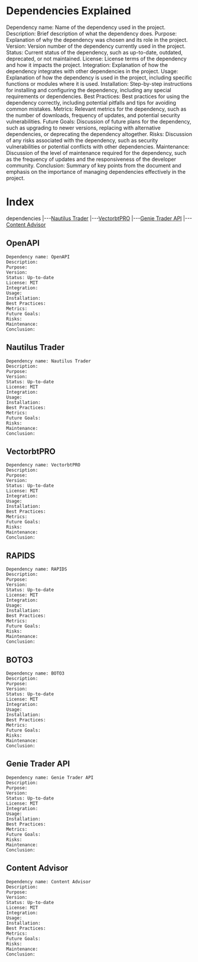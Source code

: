 # Dependencies Explained
    
Dependency name: Name of the dependency used in the project.
Description: Brief description of what the dependency does.
Purpose: Explanation of why the dependency was chosen and its role in the project.
Version: Version number of the dependency currently used in the project.
Status: Current status of the dependency, such as up-to-date, outdated, deprecated, or not maintained.
License: License terms of the dependency and how it impacts the project.
Integration: Explanation of how the dependency integrates with other dependencies in the project.
Usage: Explanation of how the dependency is used in the project, including specific functions or modules where it is used.
Installation: Step-by-step instructions for installing and configuring the dependency, including any special requirements or dependencies.
Best Practices: Best practices for using the dependency correctly, including potential pitfalls and tips for avoiding common mistakes.
Metrics: Relevant metrics for the dependency, such as the number of downloads, frequency of updates, and potential security vulnerabilities.
Future Goals: Discussion of future plans for the dependency, such as upgrading to newer versions, replacing with alternative dependencies, or deprecating the dependency altogether.
Risks: Discussion of any risks associated with the dependency, such as security vulnerabilities or potential conflicts with other dependencies.
Maintenance: Discussion of the level of maintenance required for the dependency, such as the frequency of updates and the responsiveness of the developer community.
Conclusion: Summary of key points from the document and emphasis on the importance of managing dependencies effectively in the project.

# Index
dependencies
    |---[Nautilus Trader](nautilus_trader)
    |---[VectorbtPRO](vectorbtpro)
    |---[Genie Trader API](genietraderapi)
    |---[Content Advisor](contentadvisor)


## OpenAPI
    Dependency name: OpenAPI
    Description: 
    Purpose: 
    Version:
    Status: Up-to-date
    License: MIT
    Integration:
    Usage:
    Installation:
    Best Practices:
    Metrics:
    Future Goals:
    Risks:
    Maintenance:
    Conclusion:

## Nautilus Trader
    Dependency name: Nautilus Trader
    Description: 
    Purpose: 
    Version:
    Status: Up-to-date
    License: MIT
    Integration:
    Usage:
    Installation:
    Best Practices:
    Metrics:
    Future Goals:
    Risks:
    Maintenance:
    Conclusion:

## VectorbtPRO
    Dependency name: VectorbtPRO
    Description: 
    Purpose: 
    Version:
    Status: Up-to-date
    License: MIT
    Integration:
    Usage:
    Installation:
    Best Practices:
    Metrics:
    Future Goals:
    Risks:
    Maintenance:
    Conclusion:

## RAPIDS
    Dependency name: RAPIDS
    Description: 
    Purpose: 
    Version:
    Status: Up-to-date
    License: MIT
    Integration:
    Usage:
    Installation:
    Best Practices:
    Metrics:
    Future Goals:
    Risks:
    Maintenance:
    Conclusion:

## BOTO3
    Dependency name: BOTO3
    Description: 
    Purpose: 
    Version:
    Status: Up-to-date
    License: MIT
    Integration:
    Usage:
    Installation:
    Best Practices:
    Metrics:
    Future Goals:
    Risks:
    Maintenance:
    Conclusion:

## Genie Trader API
    Dependency name: Genie Trader API
    Description: 
    Purpose: 
    Version:
    Status: Up-to-date
    License: MIT
    Integration:
    Usage:
    Installation:
    Best Practices:
    Metrics:
    Future Goals:
    Risks:
    Maintenance:
    Conclusion:

## Content Advisor
    Dependency name: Content Advisor
    Description: 
    Purpose: 
    Version:
    Status: Up-to-date
    License: MIT
    Integration:
    Usage:
    Installation:
    Best Practices:
    Metrics:
    Future Goals:
    Risks:
    Maintenance:
    Conclusion:    
    